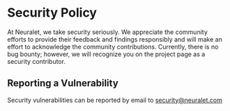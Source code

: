 # Security Policy

At Neuralet, we take security seriously. We appreciate the community efforts to provide their feedback and findings responsibly and will make an effort to acknowledge the community contributions. Currently, there is no bug bounty; however, we will recognize you on the project page as a security contributor.

## Reporting a Vulnerability

Security vulnerabilities can be reported by email to security@neuralet.com
